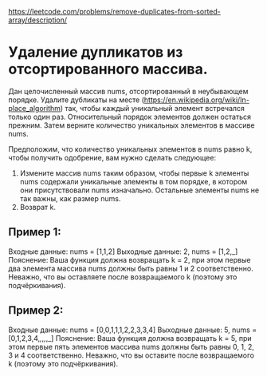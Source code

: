 https://leetcode.com/problems/remove-duplicates-from-sorted-array/description/
# Удаление дупликатов из отсортированного массива.
Дан целочисленный массив nums, отсортированный в неубывающем порядке. Удалите дубликаты на месте (https://en.wikipedia.org/wiki/In-place_algorithm) так, чтобы каждый уникальный элемент встречался только один раз. Относительный порядок элементов должен остаться прежним. Затем верните количество уникальных элементов в массиве nums.

Предположим, что количество уникальных элементов в nums равно k, чтобы получить одобрение, вам нужно сделать следующее:
1. Измените массив nums таким образом, чтобы первые k элементы nums содержали уникальные элементы в том порядке, в котором они присутствовали nums изначально. Остальные элементы nums не так важны, как размер nums.
2. Возврат k.

## Пример 1:
Входные данные: nums = [1,1,2]
Выходные данные: 2, nums = [1,2,_]
Пояснение: Ваша функция должна возвращать k = 2, при этом первые два элемента массива nums должны быть равны 1 и 2 соответственно.
Неважно, что вы оставляете после возвращаемого k (поэтому это подчёркивания).

## Пример 2:
Входные данные: nums = [0,0,1,1,1,2,2,3,3,4]
Выходные данные: 5, nums = [0,1,2,3,4,_,_,_,_,_]
Пояснение: Ваша функция должна возвращать k = 5, при этом первые пять элементов массива nums должны быть равны 0, 1, 2, 3 и 4 соответственно.
Неважно, что вы оставите после возвращаемого k (поэтому это подчёркивания).
